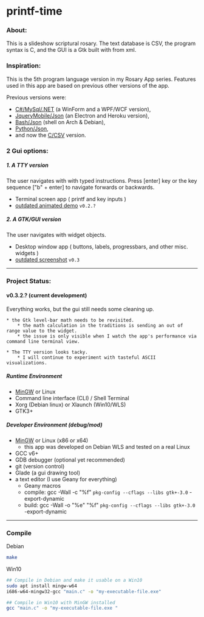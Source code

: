 # printf-time

### About:

This is a slideshow scriptural rosary. The text database is CSV, the program syntax is C, and the GUI is a Gtk built with from xml.

### Inspiration:

This is the 5th program language version in my Rosary App series. Features used in this app are based on previous other versions of the app.

Previous versions were:
* [C#/MySql/.NET](https://github.com/mezcel/rosary.net) (a WinForm and a WPF/WCF version),
* [JqueryMobile/Json](https://github.com/mezcel/electron-container) (an Electron and Heroku version),
* [Bash/Json](https://github.com/mezcel/jq-tput-terminal) (shell on Arch & Debian),
* [Python/Json](https://github.com/mezcel/python-curses),
* and now the [C/CSV](https://github.com/mezcel/printf-time) version.

### 2 Gui options:

##### 1. A TTY version

The user navigates with with typed instructions. Press [enter] key or the key sequence ["b" + enter] to navigate forwards or backwards.

* Terminal screen app ( printf and key inputs )
* [outdated animated demo](https://asciinema.org/a/262232.svg) ```v0.2.?```

##### 2. A GTK/GUI version

The user navigates with widget objects.

* Desktop window app ( buttons, labels, progressbars, and other misc. widgets )
* [outdated screenshot](img/screenshot.gif) ```v0.3```

---

### Project Status:

#### v0.3.2.? (current development)

Everything works, but the gui still needs some cleaning up.

	* the Gtk level-bar math needs to be revisited.
		* the math calculation in the traditions is sending an out of range value to the widget.
		* the issue is only visible when I watch the app's performance via command line terminal view.
		
	* The TTY version looks tacky.
		* I will continue to experiment with tasteful ASCII visualizations. 

##### Runtime Environment

* [MinGW](http://www.mingw.org/) or Linux
* Command line interface (CLI) / Shell Terminal
* Xorg (Debian linux) or Xlaunch (Win10/WLS)
* GTK3+

##### Developer Environment (debug/mod)

* [MinGW](http://www.mingw.org/) or Linux (x86 or x64)
	* this app was developed on Debian WLS and tested on a real Linux
* GCC v6+
* GDB debugger (optional yet recommended)
* git (version control)
* Glade (a gui drawing tool)
* a text editor (I use Geany for everything)
	* Geany macros
	* compile:	gcc -Wall -c "%f" `pkg-config --cflags --libs gtk+-3.0` -export-dynamic
	* build:	gcc -Wall -o "%e" "%f" `pkg-config --cflags --libs gtk+-3.0` -export-dynamic

---

### Compile

Debian
```sh
make
```

Win10

```sh
## Compile in Debian and make it usable on a Win10
sudo apt install mingw-w64
i686-w64-mingw32-gcc "main.c" -o "my-executable-file.exe"

## Compile in Win10 with MinGW installed
gcc "main.c" -o "my-executable-file.exe "
```
